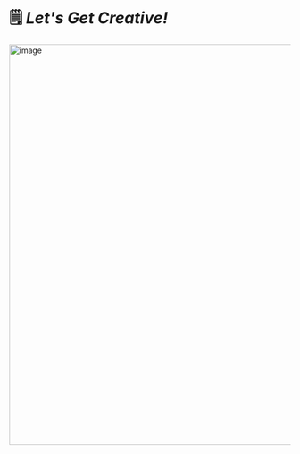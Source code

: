 # 🗒️ _Let's Get Creative!_

<img width="716" alt="image" src="https://user-images.githubusercontent.com/493897/156825450-5174ad98-0c2b-42fe-8d80-55e7a2efc559.png">
